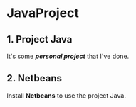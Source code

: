# JavaProject

## 1. Project Java

It's some ***personal project*** that I've done.

## 2. Netbeans

Install **Netbeans** to use the project Java.
